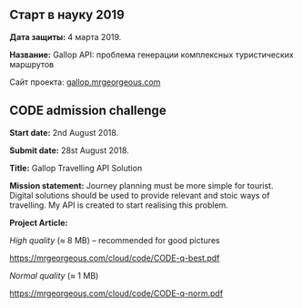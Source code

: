 
## Старт в науку 2019

**Дата защиты:** 4 марта 2019.

**Название:** Gallop API: проблема генерации комплексных туристических маршрутов

Сайт проекта: [gallop.mrgeorgeous.com](http://gallop.mrgeorgeous.com)


## CODE admission challenge

**Start date:** 2nd August 2018.

**Submit date:** 28st August 2018.

**Title:** Gallop Travelling API Solution

**Mission statement:** Journey planning must be more simple for tourist. Digital solutions should be used to provide relevant and stoic ways of travelling. My API is created to start realising this problem.

**Project Article:**

*High quality* (≈ 8 MB) – recommended for good pictures

https://mrgeorgeous.com/cloud/code/CODE-q-best.pdf

*Normal quality* (≈ 1 MB)

https://mrgeorgeous.com/cloud/code/CODE-q-norm.pdf



